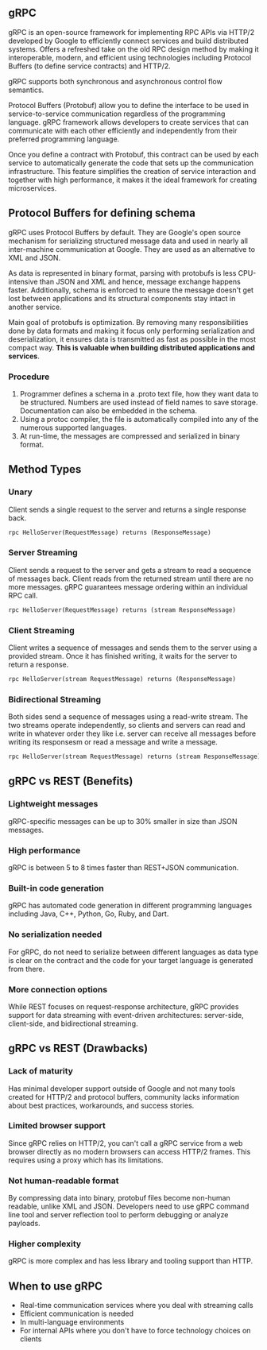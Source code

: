 ## gRPC

gRPC is an open-source framework for implementing RPC APIs via HTTP/2 developed by Google to efficiently connect services and build distributed systems. Offers a refreshed take on the old RPC design method by making it interoperable, modern, and efficient using technologies including Protocol Buffers (to define service contracts) and HTTP/2.

gRPC supports both synchronous and asynchronous control flow semantics.

Protocol Buffers (Protobuf) allow you to define the interface to be used in service-to-service communication regardless of the programming language. gRPC framework allows developers to create services that can communicate with each other efficiently and independently from their preferred programming language.

Once you define a contract with Protobuf, this contract can be used by each service to automatically generate the code that sets up the communication infrastructure. This feature simplifies the creation of service interaction and together with high performance, it makes it the ideal framework for creating microservices.

## Protocol Buffers for defining schema

gRPC uses Protocol Buffers by default. They are Google's open source mechanism for serializing structured message data and used in nearly all inter-machine communication at Google. They are used as an alternative to XML and JSON.

As data is represented in binary format, parsing with protobufs is less CPU-intensive than JSON and XML and hence, message exchange happens faster. Additionally, schema is enforced to ensure the message doesn't get lost between applications and its structural components stay intact in another service.

Main goal of protobufs is optimization. By removing many responsibilities done by data formats and making it focus only performing serialization and deserialization, it ensures data is transmitted as fast as possible in the most compact way. **This is valuable when building distributed applications and services**.

### Procedure

1. Programmer defines a schema in a .proto text file, how they want data to be structured. Numbers are used instead of field names to save storage. Documentation can also be embedded in the schema.
2. Using a protoc compiler, the file is automatically compiled into any of the numerous supported languages.
3. At run-time, the messages are compressed and serialized in binary format.

## Method Types

### Unary

Client sends a single request to the server and returns a single response back.

```py
rpc HelloServer(RequestMessage) returns (ResponseMessage)
```

### Server Streaming

Client sends a request to the server and gets a stream to read a sequence of messages back. Client reads from the returned stream until there are no more messages. gRPC guarantees message ordering within an individual RPC call.

```py
rpc HelloServer(RequestMessage) returns (stream ResponseMessage)
```

### Client Streaming

Client writes a sequence of messages and sends them to the server using a provided stream. Once it has finished writing, it waits for the server to return a response.

```py
rpc HelloServer(stream RequestMessage) returns (ResponseMessage)
```

### Bidirectional Streaming

Both sides send a sequence of messages using a read-write stream. The two streams operate independently, so clients and servers can read and write in whatever order they like i.e. server can receive all messages before writing its responsesm or read a message and write a message.

```py
rpc HelloServer(stream RequestMessage) returns (stream ResponseMessage)
```

## gRPC vs REST (Benefits)

### Lightweight messages

gRPC-specific messages can be up to 30% smaller in size than JSON messages.

### High performance

gRPC is between 5 to 8 times faster than REST+JSON communication.

### Built-in code generation

gRPC has automated code generation in different programming languages including Java, C++, Python, Go, Ruby, and Dart.

### No serialization needed

For gRPC, do not need to serialize between different languages as data type is clear on the contract and the code for your target language is generated from there.

### More connection options

While REST focuses on request-response architecture, gRPC provides support for data streaming with event-driven architectures: server-side, client-side, and bidirectional streaming.

## gRPC vs REST (Drawbacks)

### Lack of maturity

Has minimal developer support outside of Google and not many tools created for HTTP/2 and protocol buffers, community lacks information about best practices, workarounds, and success stories.

### Limited browser support

Since gRPC relies on HTTP/2, you can't call a gRPC service from a web browser directly as no modern browsers can access HTTP/2 frames. This requires using a proxy which has its limitations.

### Not human-readable format

By compressing data into binary, protobuf files become non-human readable, unlike XML and JSON. Developers need to use gRPC command line tool and server reflection tool to perform debugging or analyze payloads.

### Higher complexity

gRPC is more complex and has less library and tooling support than HTTP.

## When to use gRPC

- Real-time communication services where you deal with streaming calls
- Efficient communication is needed
- In multi-language environments
- For internal APIs where you don't have to force technology choices on clients
